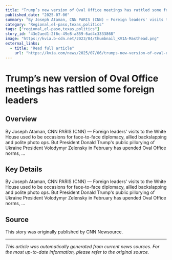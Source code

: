 ```yaml
---
title: "Trump’s new version of Oval Office meetings has rattled some foreign leaders"
published_date: "2025-07-06"
summary: "By Joseph Ataman, CNN PARIS (CNN) — Foreign leaders' visits to the White House used to be occasions for face-to-face diplomacy, allied backslapping and polite photo ops. But President Donald Trump's public pillorying of Ukraine President Volodymyr Zelensky in February has upended Oval Office norms, ..."
category: "Regional,el-paso,texas,politics"
tags: ["regional,el-paso,texas,politics"]
story_id: "43e2aed1-2f6c-49e8-a859-6ad4c3333868"
image: "https://kvia.b-cdn.net/2023/04/thumbnail_KVIA-Masthead.png"
external_links:
  - title: "Read full article"
    url: "https://kvia.com/news/2025/07/06/trumps-new-version-of-oval-office-meetings-has-rattled-some-foreign-leaders/"
---
```


# Trump’s new version of Oval Office meetings has rattled some foreign leaders

## Overview

By Joseph Ataman, CNN
PARIS (CNN) — Foreign leaders' visits to the White House used to be occasions for face-to-face diplomacy, allied backslapping and polite photo ops.
But President Donald Trump's public pillorying of Ukraine President Volodymyr Zelensky in February has upended Oval Office norms, ...

## Key Details

By Joseph Ataman, CNN
PARIS (CNN) — Foreign leaders' visits to the White House used to be occasions for face-to-face diplomacy, allied backslapping and polite photo ops.
But President Donald Trump's public pillorying of Ukraine President Volodymyr Zelensky in February has upended Oval Office norms, ...

## Source

This story was originally published by CNN Newsource.

---

*This article was automatically generated from current news sources. For the most up-to-date information, please refer to the original source.*
